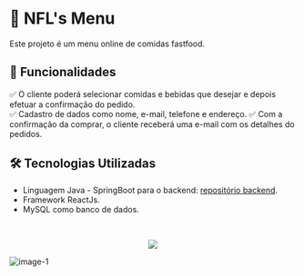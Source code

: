 # 🍔 NFL's Menu

Este projeto é um menu online de comidas fastfood.

## 🚀 Funcionalidades
✅ O cliente poderá selecionar comidas e bebidas que desejar e depois efetuar a confirmação do pedido.  
✅ Cadastro de dados como nome, e-mail, telefone e endereço. 
✅ Com a confirmação da comprar, o cliente receberá uma e-mail com os detalhes do pedidos. 

## 🛠️ Tecnologias Utilizadas
- Linguagem Java - SpringBoot para o backend:  <a href="https://github.com/NandoLuisz/NFL-Menu-backend">repositório backend</a>.
- Framework ReactJs.
- MySQL como banco de dados.

<div><br/>
    <p align="center">
      <a href="https://skillicons.dev">
        <img src="https://skillicons.dev/icons?i=ts,react,tailwind" />
      </a>
    </p>
</div>

![image-1](https://github.com/user-attachments/assets/f463ddab-7ae8-4c61-a15d-55eabda1f2fd)


